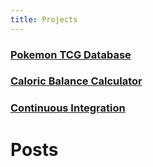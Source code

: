 ```yaml
---
title: Projects
---
```


### [Pokemon TCG Database](https://tysonfromearth.github.io/assets/pokemon-database.pdf)

### [Caloric Balance Calculator](https://tysonfromearth.github.io/cbc)

### [Continuous Integration](https://tysonfromearth.github.io/continuous-integration)

# Posts
